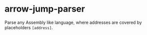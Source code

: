 # arrow-jump-parser
Parse any Assembly like language, where addresses are covered by placeholders `[address]`.
